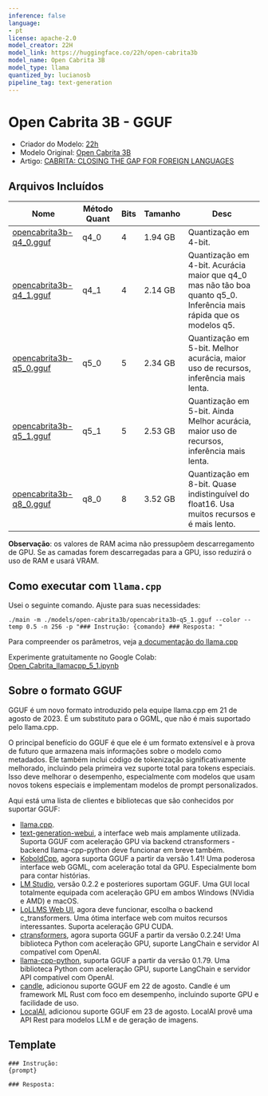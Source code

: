 ```yaml
---
inference: false
language:
- pt
license: apache-2.0
model_creator: 22H
model_link: https://huggingface.co/22h/open-cabrita3b
model_name: Open Cabrita 3B
model_type: llama
quantized_by: lucianosb
pipeline_tag: text-generation
---
```


# Open Cabrita 3B - GGUF
- Criador do Modelo: [22h](https://huggingface.co/22h)
- Modelo Original: [Open Cabrita 3B](https://huggingface.co/22h/open-cabrita3b)
- Artigo: [CABRITA: CLOSING THE GAP FOR FOREIGN LANGUAGES](https://arxiv.org/pdf/2308.11878.pdf)

## Arquivos Incluídos

| Nome | Método Quant | Bits | Tamanho  | Desc |
| ---- | ---- | ---- | ---- | ----- |
| [opencabrita3b-q4_0.gguf](https://huggingface.co/lucianosb/open-cabrita3b-GGUF/blob/main/opencabrita3b-q4_0.gguf) | q4_0 | 4 | 1.94 GB | Quantização em 4-bit. |
| [opencabrita3b-q4_1.gguf](https://huggingface.co/lucianosb/open-cabrita3b-GGUF/blob/main/opencabrita3b-q4_1.gguf) | q4_1 | 4 | 2.14 GB | Quantização em 4-bit. Acurácia maior que q4_0 mas não tão boa quanto q5_0. Inferência mais rápida que os modelos q5. |
| [opencabrita3b-q5_0.gguf](https://huggingface.co/lucianosb/open-cabrita3b-GGUF/blob/main/opencabrita3b-q5_0.gguf) | q5_0 | 5 | 2.34 GB | Quantização em 5-bit. Melhor acurácia, maior uso de recursos, inferência mais lenta. |
| [opencabrita3b-q5_1.gguf](https://huggingface.co/lucianosb/open-cabrita3b-GGUF/blob/main/opencabrita3b-q5_1.gguf) | q5_1 | 5 | 2.53 GB | Quantização em 5-bit. Ainda Melhor acurácia, maior uso de recursos, inferência mais lenta. |
| [opencabrita3b-q8_0.gguf](https://huggingface.co/lucianosb/open-cabrita3b-GGUF/blob/main/opencabrita3b-q8_0.gguf) | q8_0 | 8 | 3.52 GB | Quantização em 8-bit. Quase indistinguível do float16. Usa muitos recursos e é mais lento. |

**Observação**: os valores de RAM acima não pressupõem descarregamento de GPU. Se as camadas forem descarregadas para a GPU, isso reduzirá o uso de RAM e usará VRAM.

## Como executar com `llama.cpp`

Usei o seguinte comando. Ajuste para suas necessidades:

```
./main -m ./models/open-cabrita3b/opencabrita3b-q5_1.gguf --color --temp 0.5 -n 256 -p "### Instrução: {comando} ### Resposta: "
```

Para compreender os parâmetros, veja [a documentação do llama.cpp](https://github.com/ggerganov/llama.cpp/blob/master/examples/main/README.md)

Experimente gratuitamente no Google Colab: [Open_Cabrita_llamacpp_5_1.ipynb](https://colab.research.google.com/github/lucianosb/cabrita-notebooks/blob/main/Open_Cabrita_llamacpp_5_1.ipynb)

## Sobre o formato GGUF

GGUF é um novo formato introduzido pela equipe llama.cpp em 21 de agosto de 2023. É um substituto para o GGML, que não é mais suportado pelo llama.cpp.

O principal benefício do GGUF é que ele é um formato extensível e à prova de futuro que armazena mais informações sobre o modelo como metadados. Ele também inclui código de tokenização significativamente melhorado, incluindo pela primeira vez suporte total para tokens especiais. Isso deve melhorar o desempenho, especialmente com modelos que usam novos tokens especiais e implementam modelos de prompt personalizados.

Aqui está uma lista de clientes e bibliotecas que são conhecidos por suportar GGUF:

- [llama.cpp](https://github.com/ggerganov/llama.cpp).
- [text-generation-webui](https://github.com/oobabooga/text-generation-webui), a interface web mais amplamente utilizada. Suporta GGUF com aceleração GPU via backend ctransformers - backend llama-cpp-python deve funcionar em breve também.
- [KoboldCpp](https://github.com/LostRuins/koboldcpp), agora suporta GGUF a partir da versão 1.41! Uma poderosa interface web GGML, com aceleração total da GPU. Especialmente bom para contar histórias.
- [LM Studio](https://lmstudio.ai), versão 0.2.2 e posteriores suportam GGUF. Uma GUI local totalmente equipada com aceleração GPU em ambos Windows (NVidia e AMD) e macOS.
- [LoLLMS Web UI](https://github.com/ParisNeo/lollms-webui), agora deve funcionar, escolha o backend c_transformers. Uma ótima interface web com muitos recursos interessantes. Suporta aceleração GPU CUDA.
- [ctransformers](https://github.com/marella/ctransformers), agora suporta GGUF a partir da versão 0.2.24! Uma biblioteca Python com aceleração GPU, suporte LangChain e servidor AI compatível com OpenAI.
- [llama-cpp-python](https://github.com/abetlen/llama-cpp-python), suporta GGUF a partir da versão 0.1.79. Uma biblioteca Python com aceleração GPU, suporte LangChain e servidor API compatível com OpenAI.
- [candle](https://github.com/huggingface/candle), adicionou suporte GGUF em 22 de agosto. Candle é um framework ML Rust com foco em desempenho, incluindo suporte GPU e facilidade de uso.
- [LocalAI](https://github.com/go-skynet/LocalAI), adicionou suporte GGUF em 23 de agosto. LocalAI provê uma API Rest para modelos LLM e de geração de imagens.

## Template

````
### Instrução:
{prompt}

### Resposta:
````